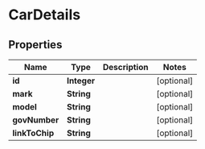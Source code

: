 # CarDetails

## Properties
Name | Type | Description | Notes
------------ | ------------- | ------------- | -------------
**id** | **Integer** |  |  [optional]
**mark** | **String** |  |  [optional]
**model** | **String** |  |  [optional]
**govNumber** | **String** |  |  [optional]
**linkToChip** | **String** |  |  [optional]

